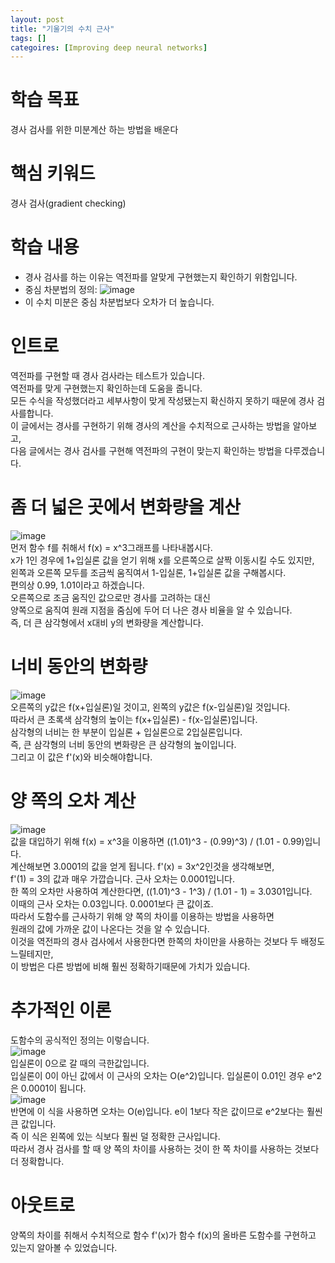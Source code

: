 ```yaml
---
layout: post
title: "기울기의 수치 근사"
tags: []
categoires: [Improving deep neural networks]
---
```


# 학습 목표
경사 검사를 위한 미분계산 하는 방법을 배운다

# 핵심 키워드
경사 검사(gradient checking)

# 학습 내용
* 경사 검사를 하는 이유는 역전파를 알맞게 구현했는지 확인하기 위함입니다.
* 중심 차분법의 정의:
![image](https://user-images.githubusercontent.com/50114210/65296244-cea8de80-db9e-11e9-9a93-cb98cc745c1f.png)     
* 이 수치 미분은 중심 차분법보다 오차가 더 높습니다.

# 인트로
역전파를 구현할 때 경사 검사라는 테스트가 있습니다.   
역전파를 맞게 구현했는지 확인하는데 도움을 줍니다.    
모든 수식을 작성했더라고 세부사항이 맞게 작성됐는지 확신하지 못하기 때문에 경사 검사를합니다.   
이 글에서는 경사를 구현하기 위해 경사의 계산을 수치적으로 근사하는 방법을 알아보고,    
다음 글에서는 경사 검사를 구현해 역전파의 구현이 맞는지 확인하는 방법을 다루겠습니다.   

# 좀 더 넓은 곳에서 변화량을 계산    
![image](https://user-images.githubusercontent.com/50114210/65296987-542d8e00-dba1-11e9-95ab-1bbb659fdbf1.png)     
먼저 함수 f를 취해서 f(x) = x^3그래프를 나타내봅시다.   
x가 1인 경우에 1+입실론 값을 얻기 위해 x를 오른쪽으로 살짝 이동시킬 수도 있지만,    
왼쪽과 오른쪽 모두를 조금씩 움직여서 1-입실론, 1+입실론 값을 구해봅시다.    
편의상 0.99, 1.01이라고 하겠습니다.   
오른쪽으로 조금 움직인 값으로만 경사를 고려하는 대신    
양쪽으로 움직여 원래 지점을 줌심에 두어 더 나은 경사 비율을 알 수 있습니다.    
즉, 더 큰 삼각형에서 x대비 y의 변화량을 계산합니다.    

# 너비 동안의 변화량
![image](https://user-images.githubusercontent.com/50114210/65297035-7b845b00-dba1-11e9-9326-abd94d816468.png)         
오른쪽의 y값은 f(x+입실론)일 것이고, 왼쪽의 y값은 f(x-입실론)일 것입니다.    
따라서 큰 초록색 삼각형의 높이는 f(x+입실론) - f(x-입실론)입니다.    
삼각형의 너비는 한 부분이 입실론 + 입실론으로 2입실론입니다.    
즉, 큰 삼각형의 너비 동안의 변화량은 큰 삼각형의 높이입니다.   
그리고 이 값은 f'(x)와 비슷해야합니다.    

# 양 쪽의 오차 계산 
![image](https://user-images.githubusercontent.com/50114210/65297064-9060ee80-dba1-11e9-9f0b-c7df5a5063c6.png)        
값을 대입하기 위해 f(x) = x^3을 이용하면 ((1.01)^3 - (0.99)^3) / (1.01 - 0.99)입니다.   
계산해보면 3.0001의 값을 얻게 됩니다. f'(x) = 3x^2인것을 생각해보면,    
f'(1) = 3의 값과 매우 가깝습니다. 근사 오차는 0.0001입니다.    
한 쪽의 오차만 사용하여 계산한다면, ((1.01)^3 - 1^3) / (1.01 - 1) = 3.0301입니다.         
이때의 근사 오차는 0.03입니다. 0.0001보다 큰 값이죠.   
따라서 도함수를 근사하기 위해 양 쪽의 차이를 이용하는 방법을 사용하면           
원래의 값에 가까운 값이 나온다는 것을 알 수 있습니다.        
이것을 역전파의 경사 검사에서 사용한다면 한쪽의 차이만을 사용하는 것보다 두 배정도 느릴테지만,      
이 방법은 다른 방법에 비해 훨씬 정확하기때문에 가치가 있습니다.         

# 추가적인 이론
도함수의 공식적인 정의는 이렇습니다.    
![image](https://user-images.githubusercontent.com/50114210/65297092-ae2e5380-dba1-11e9-864a-3523f4b913ef.png)      
입실론이 0으로 갈 때의 극한값입니다.    
입실론이 0이 아닌 값에서 이 근사의 오차는 O(e^2)입니다. 입실론이 0.01인 경우 e^2은 0.0001이 됩니다.   
![image](https://user-images.githubusercontent.com/50114210/65297124-c43c1400-dba1-11e9-9df9-11692fd8c495.png)       
반면에 이 식을 사용하면 오차는 O(e)입니다. e이 1보다 작은 값이므로 e^2보다는 훨씬 큰 값입니다.       
즉 이 식은 왼쪽에 있는 식보다 훨씬 덜 정확한 근사입니다.   
따라서 경사 검사를 할 때 양 쪽의 차이를 사용하는 것이 한 쪽 차이를 사용하는 것보다 더 정확합니다.

# 아웃트로
양쪽의 차이를 취해서 수치적으로 함수 f'(x)가 함수 f(x)의 올바른 도함수를 구현하고 있는지 알아볼 수 있었습니다.    




